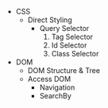 - CSS
    - Direct Styling 
        - Query Selector 
            1. Tag Selector
            2. Id Selector
            3. Class Selector
- DOM
    - DOM Structure & Tree
    - Access DOM
        - Navigation
        - SearchBy